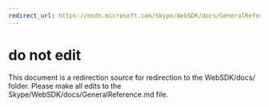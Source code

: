 ```yaml
---
redirect_url: https://msdn.microsoft.com/Skype/WebSDK/docs/GeneralReference
---
```

# do not edit
This document is a redirection source for redirection to the WebSDK/docs/ folder. Please make all edits to the Skype/WebSDK/docs/GeneralReference.md file.

